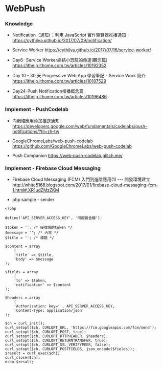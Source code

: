# WebPush

### Knowledge

* Notification（通知）：利用 JavaScript 實作瀏覽器推播通知
https://cythilya.github.io/2017/07/09/notification/

* Service Worker
https://cythilya.github.io/2017/07/16/service-worker/

* Day6- Service Worker終結小恐龍的命運(觀念篇)
https://ithelp.ithome.com.tw/articles/10192352

* Day 10 - 30 天 Progressive Web App 學習筆記 - Service Work 簡介
https://ithelp.ithome.com.tw/articles/10187529

* Day24-Push Notification推播概念篇
https://ithelp.ithome.com.tw/articles/10196486

### Implement - PushCodelab

* 向網絡應用添加推送通知
https://developers.google.com/web/fundamentals/codelabs/push-notifications/?hl=zh-tw

* GoogleChromeLabs/web-push-codelab
https://github.com/GoogleChromeLabs/web-push-codelab

* Push Companion
https://web-push-codelab.glitch.me/

### Implement - Firebase Cloud Messaging

* Firebase Cloud Messaging (FCM) 入門到進階應用(1) --- 開發環境建立
http://white5168.blogspot.com/2017/01/firebase-cloud-messaging-fcm-1.html#.XR1udZMzZKM

* php sample - sender
```
<?php

define('API_SERVER_ACCESS_KEY', '伺服器金鑰');

$token = ''; /* 接收端的token */
$message = ''; /* 內容 */
$title = ''; /* 標題 */

$content = array
    (
    'title' => $title,
    'body' => $message
);

$fields = array
    (
    'to' => $token,
    'notification' => $content
);

$headers = array
    (
    'Authorization: key=' . API_SERVER_ACCESS_KEY,
    'Content-Type: application/json'
);

$ch = curl_init();
curl_setopt($ch, CURLOPT_URL, 'https://fcm.googleapis.com/fcm/send');
curl_setopt($ch, CURLOPT_POST, true);
curl_setopt($ch, CURLOPT_HTTPHEADER, $headers);
curl_setopt($ch, CURLOPT_RETURNTRANSFER, true);
curl_setopt($ch, CURLOPT_SSL_VERIFYPEER, false);
curl_setopt($ch, CURLOPT_POSTFIELDS, json_encode($fields));
$result = curl_exec($ch);
curl_close($ch);
echo $result;
```
